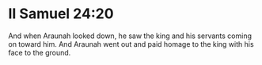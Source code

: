 # II Samuel 24:20

And when Araunah looked down, he saw the king and his servants coming on toward him. And Araunah went out and paid homage to the king with his face to the ground.
